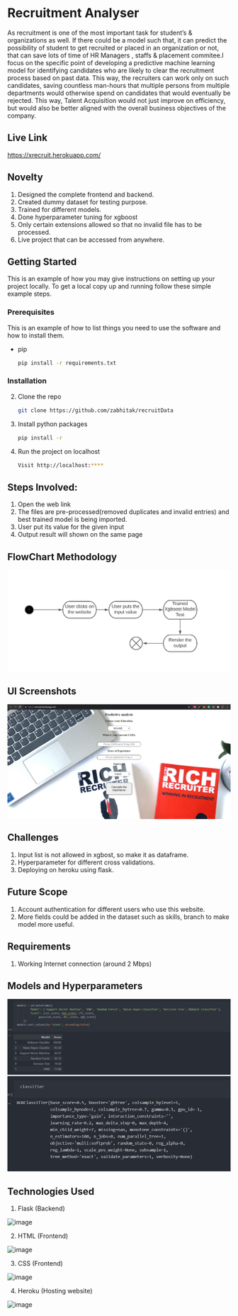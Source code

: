 # Recruitment Analyser

As recruitment is one of the most important task for student’s & organizations as well. If there could be a model such that, it can predict the possibility of student to get recruited or placed in an organization or not, that can save lots of time of HR Managers , staffs & placement commitee.I focus on the specific point of developing a predictive machine learning model for identifying candidates who are likely to clear the recruitment process based on past data. This way, the recruiters can work only on such candidates, saving countless man-hours that multiple persons from multiple departments would otherwise spend on candidates that would eventually be rejected. This way, Talent Acquisition would not just improve on efficiency, but would also be better aligned with the overall business objectives of the company.

## Live Link

https://xrecruit.herokuapp.com/

## Novelty

1. Designed the complete frontend and backend.
2. Created dummy dataset for testing purpose.
3. Trained for different models.
4. Done hyperparameter tuning for xgboost
5. Only certain extensions allowed so that no invalid file has to be processed.
6. Live project that can be accessed from anywhere. 

## Getting Started

This is an example of how you may give instructions on setting up your project locally.
To get a local copy up and running follow these simple example steps.

### Prerequisites

This is an example of how to list things you need to use the software and how to install them.
* pip
  ```sh
  pip install -r requirements.txt
  ```
### Installation

2. Clone the repo
   ```sh
   git clone https://github.com/zabhitak/recruitData
   ```
3. Install python packages
   ```sh
   pip install -r 
   ```
4. Run the project on localhost
   ```sh
   Visit http://localhost:****
   
   ```


## Steps Involved:

1. Open the web link
2. The files are pre-processed(removed duplicates and invalid entries) and best trained model is being imported.
3. User put its value for the given input
4. Output result will shown on the same page

## FlowChart Methodology

<img src="https://github.com/zabhitak/recruitData/blob/master/Screenshot/flowchart.PNG"  align="center" alt=""/>

## UI Screenshots

<img src="https://github.com/zabhitak/recruitData/blob/master/Screenshot/ui.PNG"  align="center" alt=""/>



## Challenges

1. Input list is not allowed in xgbost, so make it as dataframe.
2. Hyperparameter for different cross validations.
3. Deploying on heroku using flask.

## Future Scope

1. Account authentication for different users who use this website.
2. More fields could be added in the dataset such as skills, branch to make model more useful.

## Requirements

1. Working Internet connection (around 2 Mbps)

## Models and Hyperparameters

<img src="https://github.com/zabhitak/recruitData/blob/master/Screenshot/models.PNG" alt=""/>


<img src="https://github.com/zabhitak/recruitData/blob/master/Screenshot/hyper.PNG"  alt=""/>


## Technologies Used
1. Flask (Backend) 

![image](https://user-images.githubusercontent.com/42894689/133317407-dc868f47-fbcb-4799-be73-b25313e65b0d.png)

2. HTML (Frontend)

![image](https://user-images.githubusercontent.com/42894689/133317464-d798e31b-8622-46be-909c-a264e34b7d31.png)

3. CSS (Frontend)

![image](https://user-images.githubusercontent.com/42894689/133317498-05875c94-9f66-47c4-b2d3-bc5a09d1361b.png)

4. Heroku (Hosting website)

![image](https://user-images.githubusercontent.com/42894689/133317602-42753fcb-f12e-45b5-8983-715964902754.png)

